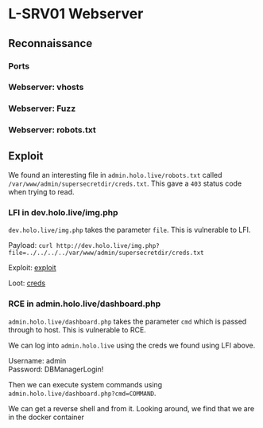 # L-SRV01 Webserver

## Reconnaissance

### Ports

### Webserver: vhosts

### Webserver: Fuzz

### Webserver: robots.txt


## Exploit

We found an interesting file in `admin.holo.live/robots.txt` called `/var/www/admin/supersecretdir/creds.txt`. This gave a `403` status code when trying to read.

### LFI in dev.holo.live/img.php

`dev.holo.live/img.php` takes the parameter `file`. This is vulnerable to LFI.

Payload: `curl http://dev.holo.live/img.php?file=../../../../var/www/admin/supersecretdir/creds.txt`

Exploit: [exploit](exploit/LFI/exploit.sh)

Loot: [creds](exploit/LFI/creds.txt)

### RCE in admin.holo.live/dashboard.php

`admin.holo.live/dashboard.php` takes the parameter `cmd` which is passed through to host. This is vulnerable to RCE.

We can log into `admin.holo.live` using the creds we found using LFI above. 

Username: admin  
Password: DBManagerLogin!

Then we can execute system commands using `admin.holo.live/dashboard.php?cmd=COMMAND`.

We can get a reverse shell and from it. Looking around, we find that we are in the docker container  